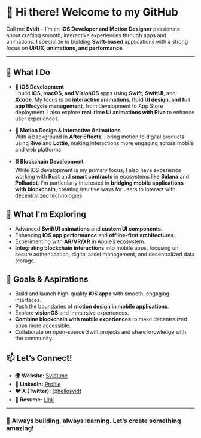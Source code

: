 # 👋 Hi there! Welcome to my GitHub  

Call me **Svidt** – I’m an **iOS Developer and Motion Designer** passionate about crafting smooth, interactive experiences through apps and animations. I specialize in building **Swift-based** applications with a strong focus on **UI/UX, animations, and performance**.  

---

## 🚀 What I Do  

- **📱 iOS Development**  
  I build **iOS, macOS, and VisionOS** apps using **Swift**, **SwiftUI**, and **Xcode**. My focus is on **interactive animations, fluid UI design, and full app lifecycle management**, from development to App Store deployment. I also explore **real-time UI animations with Rive** to enhance user experiences.  

- **🎨 Motion Design & Interactive Animations**  
  With a background in **After Effects**, I bring motion to digital products using **Rive** and **Lottie**, making interactions more engaging across mobile and web platforms.  

- **⛓️ Blockchain Development**  
  While iOS development is my primary focus, I also have experience working with **Rust** and **smart contracts** in ecosystems like **Solana** and **Polkadot**. I'm particularly interested in **bridging mobile applications with blockchain**, creating intuitive ways for users to interact with decentralized technologies.  

## 🌱 What I'm Exploring  

- Advanced **SwiftUI animations** and **custom UI components**.  
- Enhancing **iOS app performance** and **offline-first architectures**.  
- Experimenting with **AR/VR/XR** in Apple’s ecosystem.  
- **Integrating blockchain interactions** into mobile apps, focusing on secure authentication, digital asset management, and decentralized data storage.  

## 🎯 Goals & Aspirations  

- Build and launch high-quality **iOS apps** with smooth, engaging interfaces.  
- Push the boundaries of **motion design in mobile applications**.  
- Explore **visionOS** and immersive experiences.  
- **Combine blockchain with mobile experiences** to make decentralized apps more accessible.  
- Collaborate on open-source Swift projects and share knowledge with the community.  

## 📫 Let’s Connect!  

- **🌍 Website:** [Svidt.me](https://svidt.framer.website/)  
- **💼 LinkedIn:** [Profile](https://linkedin.com/in/svidt)  
- **🐦 X (Twitter):** [@hellosvidt](https://x.com/hellosvidt)  
- **📎 Resume:** [Link](RESUME.md)  

---

### 🚀 Always building, always learning. Let’s create something amazing!  
